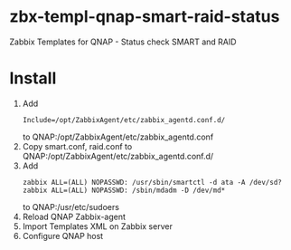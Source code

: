 # zbx-templ-qnap-smart-raid-status
Zabbix Templates for QNAP - Status check SMART and RAID

# Install
1. Add
   ~~~
   Include=/opt/ZabbixAgent/etc/zabbix_agentd.conf.d/
   ~~~
   to QNAP:/opt/ZabbixAgent/etc/zabbix_agentd.conf 
1. Copy smart.conf, raid.conf to QNAP:/opt/ZabbixAgent/etc/zabbix_agentd.conf.d/
1. Add
   ~~~
   zabbix ALL=(ALL) NOPASSWD: /usr/sbin/smartctl -d ata -A /dev/sd?
   zabbix ALL=(ALL) NOPASSWD: /sbin/mdadm -D /dev/md*
   ~~~
   to QNAP:/usr/etc/sudoers
1. Reload QNAP Zabbix-agent
1. Import Templates XML on Zabbix server
1. Configure QNAP host
